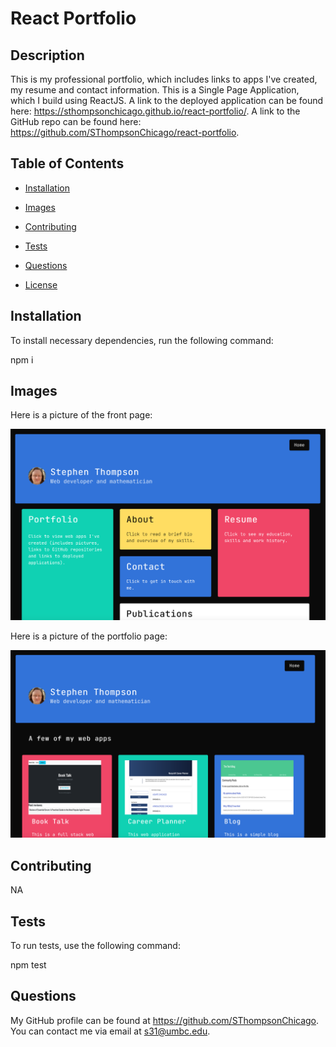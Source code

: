 # React Portfolio


  ## Description

  This is my professional portfolio, which includes links to apps I've created, my resume and contact information. This is a Single Page Application, which I build using ReactJS. A link to the deployed application can be found here: https://sthompsonchicago.github.io/react-portfolio/. A link to the GitHub repo can be found here: https://github.com/SThompsonChicago/react-portfolio. 

  ## Table of Contents

  * [Installation](#installation)

  * [Images](#images)

  * [Contributing](#contributing)

  * [Tests](#tests)

  * [Questions](#questions)

  * [License](#license)

  ## Installation

  To install necessary dependencies, run the following command:

  npm i

  ## Images

  Here is a picture of the front page:

  ![Main page.](./public/frontpage.png)

  Here is a picture of the portfolio page: 
  
  ![Portfolio page.](./public/portfoliopage.png)


  ## Contributing

  NA

  ## Tests

  To run tests, use the following command:

  npm test

  ## Questions

  My GitHub profile can be found at https://github.com/SThompsonChicago.
  You can contact me via email at s31@umbc.edu.

  
